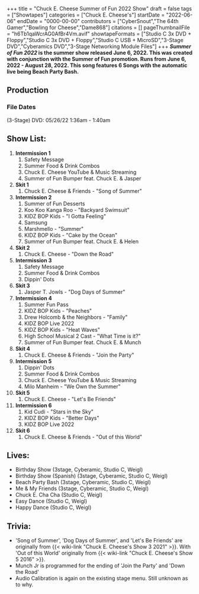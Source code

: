+++
title = "Chuck E. Cheese Summer of Fun 2022 Show"
draft = false
tags = ["Showtapes"]
categories = ["Chuck E. Cheese's"]
startDate = "2022-06-06"
endDate = "0000-00-00"
contributors = ["CyberSnout","The 64th Gamer","Bowling for Cheese","Dame868"]
citations = []
pageThumbnailFile = "h6Tb1qaWcrAG0AfBr4Vm.avif"
showtapeFormats = ["Studio C 3x DVD + Floppy","Studio C 3x DVD + Floppy","Studio C USB + MicroSD","3-Stage DVD","Cyberamics DVD","3-Stage Networking Module Files"]
+++
***Summer of Fun 2022* is the summer show released June 6, 2022.
This was created with conjunction with the Summer of Fun promotion. Runs from June 6, 2022 - August 28, 2022. This song features 6 Songs with the automatic live being Beach Party Bash.**

## Production

### File Dates

(3-Stage) DVD: 05/26/22 1:36am - 1:40am

## Show List:

1.  **Intermission 1**
    1.  Safety Message
    2.  Summer Food & Drink Combos
    3.  Chuck E. Cheese YouTube & Music Streaming
    4.  Summer of Fun Bumper feat. Chuck E. & Jasper
2.  **Skit 1**
    1.  Chuck E. Cheese & Friends - "Song of Summer"
3.  **Intermission 2**
    1.  Summer of Fun Desserts
    2.  Koo Koo Kanga Roo - "Backyard Swimsuit"
    3.  KIDZ BOP Kids - "I Gotta Feeling"
    4.  Samsung
    5.  Marshmello - "Summer"
    6.  KIDZ BOP Kids - "Cake by the Ocean"
    7.  Summer of Fun Bumper feat. Chuck E. & Helen
4.  **Skit 2**
    1.  Chuck E. Cheese - "Down the Road"
5.  **Intermission 3**
    1.  Safety Message
    2.  Summer Food & Drink Combos
    3.  Dippin' Dots
6.  **Skit 3**
    1.  Jasper T. Jowls - "Dog Days of Summer"
7.  **Intermission 4**
    1.  Summer Fun Pass
    2.  KIDZ BOP Kids - "Peaches"
    3.  Drew Holcomb & the Neighbors - "Family"
    4.  KIDZ BOP Live 2022
    5.  KIDZ BOP Kids - "Heat Waves"
    6.  High School Musical 2 Cast - "What Time is it?"
    7.  Summer of Fun Bumper feat. Chuck E. & Munch
8.  **Skit 4**
    1.  Chuck E. Cheese & Friends - "Join the Party"
9.  **Intermission 5**
    1.  Dippin' Dots
    2.  Summer Food & Drink Combos
    3.  Chuck E. Cheese YouTube & Music Streaming
    4.  Milo Manheim - "We Own the Summer"
10. **Skit 5**
    1.  Chuck E. Cheese - "Let's Be Friends"
11. **Intermission 6**
    1.  Kid Cudi - "Stars in the Sky"
    2.  KIDZ BOP Kids - "Better Days"
    3.  KIDZ BOP Live 2022
12. **Skit 6**
    1.  Chuck E. Cheese & Friends - "Out of this World"

## Lives:

- Birthday Show (3stage, Cyberamic, Studio C, Weigl)
- Birthday Show (Spanish) (3stage, Cyberamic, Studio C, Weigl)
- Beach Party Bash (3stage, Cyberamic, Studio C, Weigl)
- Me & My Friends (3stage, Cyberamic, Studio C, Weigl)
- Chuck E. Cha Cha (Studio C, Weigl)
- Easy Dance (Studio C, Weigl)
- Happy Dance (Studio C, Weigl)

## Trivia:

- 'Song of Summer', 'Dog Days of Summer', and 'Let's Be Friends' are originally from {{< wiki-link "Chuck E. Cheese's Show 3 2021" >}}. With 'Out of this World' originally from {{< wiki-link "Chuck E. Cheese's Show 5 2016" >}}.
- Munch Jr is programmed for the ending of 'Join the Party' and 'Down the Road'
- Audio Calibration is again on the existing stage menu. Still unknown as to why.
